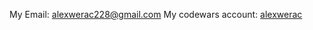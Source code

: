 My Email: alexwerac228@gmail.com
My codewars account: [alexwerac](https://www.codewars.com/users/alexwerac/stats)
